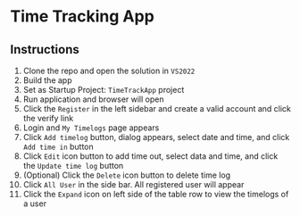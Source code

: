 # Time Tracking App

## Instructions
1. Clone the repo and open the solution in `VS2022`
2. Build the app
3. Set as Startup Project: `TimeTrackApp` project
4. Run application and browser will open
5. Click the `Register` in the left sidebar and create a valid account and click the verify link
6. Login and `My Timelogs` page appears
7. Click `Add timelog` button, dialog appears, select date and time, and click `Add time in` button
8. Click `Edit` icon button to add time out, select data and time, and click the `Update time log` button
9. (Optional) Click the `Delete` icon button to delete time log
10. Click `All User` in the side bar. All registered user will appear
11. Click the `Expand` icon on left side of the table row to view the timelogs of a user

